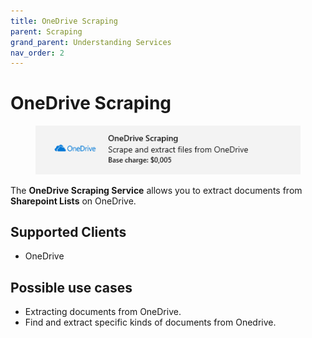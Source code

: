 ```yaml
---
title: OneDrive Scraping
parent: Scraping
grand_parent: Understanding Services
nav_order: 2
---
```


# OneDrive Scraping

<figure><img src="../../.gitbook/assets/image (39) (2).png" alt=""><figcaption></figcaption></figure>

The **OneDrive Scraping Service** allows you to extract documents from **Sharepoint Lists** on OneDrive.

## Supported Clients

* OneDrive

## Possible use cases

* Extracting documents from OneDrive.
* Find and extract specific kinds of documents from Onedrive.
